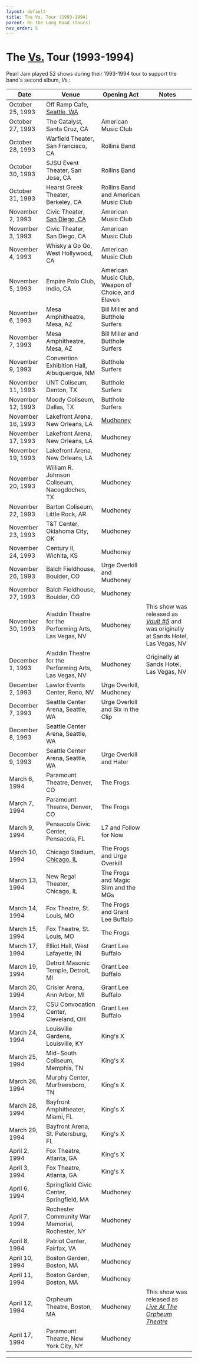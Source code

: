 ```yaml
---
layout: default
title: The Vs. Tour (1993-1994)
parent: On the Long Road (Tours)
nav_order: 5
---
```


# The [Vs.](https://pearljamopedia.ml/docs/Albums/Studio/Vs) Tour (1993-1994)

Pearl Jam played 52 shows during their 1993-1994 tour to support the band's second album, *Vs.*:

| Date | Venue | Opening Act | Notes |
| ---- | ----- | ----------- | ----- |
| October 25, 1993 | Off Ramp Cafe, [Seattle, WA](https://pearljamopedia.ml/docs/Notable-Mentions/Locations/Seattle-WA) | |
| October 27, 1993 | The Catalyst, Santa Cruz, CA | American Music Club | 
| October 28, 1993 | Warfield Theater, San Francisco, CA | Rollins Band | 
| October 30, 1993 | SJSU Event Theater, San Jose, CA | Rollins Band | 
| October 31, 1993 | Hearst Greek Theater, Berkeley, CA | Rollins Band and American Music Club | 
| November 2, 1993 | Civic Theater, [San Diego, CA](https://pearljamopedia.ml/docs/Notable-Mentions/Locations/San-Diego) | American Music Club |
| November 3, 1993 | Civic Theater, San Diego, CA | American Music Club |
| November 4, 1993 | Whisky a Go Go, West Hollywood, CA | American Music Club |
| November 5, 1993 | Empire Polo Club, Indio, CA | American Music Club, Weapon of Choice, and Eleven |
| November 6, 1993 | Mesa Amphitheatre, Mesa, AZ | Bill Miller and Butthole Surfers |
| November 7, 1993 | Mesa Amphitheatre, Mesa, AZ | Bill Miller and Butthole Surfers |
| November 9, 1993 | Convention Exhibition Hall, Albuquerque, NM | Butthole Surfers |
| November 11, 1993 | UNT Coliseum, Denton, TX | Butthole Surfers |
| November 12, 1993 | Moody Coliseum, Dallas, TX | Butthole Surfers |
| November 16, 1993 | Lakefront Arena, New Orleans, LA | [Mudhoney](https://pearljamopedia.ml/docs/Notable-Mentions/Bands/Mudhoney) |
| November 17, 1993 | Lakefront Arena, New Orleans, LA | Mudhoney |
| November 19, 1993 | Lakefront Arena, New Orleans, LA | Mudhoney |
| November 20, 1993 | William R. Johnson Coliseum, Nacogdoches, TX | Mudhoney |
| November 22, 1993 | Barton Coliseum, Little Rock, AR | Mudhoney |
| November 23, 1993 | T&T Center, Oklahoma City, OK | Mudhoney |
| November 24, 1993 | Century II, Wichita, KS | Mudhoney |
| November 26, 1993 | Balch Fieldhouse, Boulder, CO | Urge Overkill and Mudhoney |
| November 27, 1993 | Balch Fieldhouse, Boulder, CO | Mudhoney |
| November 30, 1993 | Aladdin Theatre for the Performing Arts, Las Vegas, NV | Mudhoney | This show was released as *[Vault #5](https://pearljamopedia.ml/docs/Albums/Vault/Vault-5)* and was originally at Sands Hotel, Las Vegas, NV
| December 1, 1993 | Aladdin Theatre for the Performing Arts, Las Vegas, NV | Mudhoney | Originally at Sands Hotel, Las Vegas, NV
| December 2, 1993 | Lawlor Events Center, Reno, NV | Urge Overkill, Mudhoney |
| December 7, 1993 | Seattle Center Arena, Seattle, WA | Urge Overkill and Six in the Clip |
| December 8, 1993 | Seattle Center Arena, Seattle, WA | |
| December 9, 1993 | Seattle Center Arena, Seattle, WA | Urge Overkill and Hater |
| March 6, 1994 | Paramount Theatre, Denver, CO | The Frogs |
| March 7, 1994 | Paramount Theatre, Denver, CO | The Frogs | 
| March 9, 1994 | Pensacola Civic Center, Pensacola, FL | L7 and Follow for Now
| March 10, 1994 | Chicago Stadium, [Chicago, IL](https://pearljamopedia.ml/docs/Notable-Mentions/Locations/Chicago-IL) | The Frogs and Urge Overkill |
| March 13, 1994 | New Regal Theater, Chicago, IL | The Frogs and Magic Slim and the MGs |
| March 14, 1994 | Fox Theatre, St. Louis, MO | The Frogs and Grant Lee Buffalo |
| March 15, 1994 | Fox Theatre, St. Louis, MO | The Frogs |
| March 17, 1994 | Elliot Hall, West Lafayette, IN | Grant Lee Buffalo |
| March 19, 1994 | Detroit Masonic Temple, Detroit, MI | Grant Lee Buffalo |
| March 20, 1994 | Crisler Arena, Ann Arbor, MI | Grant Lee Buffalo |
| March 22, 1994 | CSU Convocation Center, Cleveland, OH | Grant Lee Buffalo |
| March 24, 1994 | Louisville Gardens, Louisville, KY | King's X |
| March 25, 1994 | Mid-South Coliseum, Memphis, TN | King's X |
| March 26, 1994 | Murphy Center, Murfreesboro, TN | King's X |
| March 28, 1994 | Bayfront Amphitheater, Miami, FL | King's X |
| March 29, 1994 | Bayfront Arena, St. Petersburg, FL | King's X |
| April 2, 1994 | Fox Theatre, Atlanta, GA | King's X |
| April 3, 1994 | Fox Theatre, Atlanta, GA | King's X |
| April 6, 1994 | Springfield Civic Center, Springfield, MA | Mudhoney |
| April 7, 1994 | Rochester Community War Memorial, Rochester, NY | Mudhoney |
| April 8, 1994 | Patriot Center, Fairfax, VA | Mudhoney |
| April 10, 1994 | Boston Garden, Boston, MA | Mudhoney |
| April 11, 1994 | Boston Garden, Boston, MA | Mudhoney |
| April 12, 1994 | Orpheum Theatre, Boston, MA | Mudhoney | This show was released as *[Live At The Orpheum Theatre](https://pearljamopedia.ml/docs/Albums/Live/Live-at-the-Orpheum)*
| April 17, 1994 | Paramount Theatre, New York City, NY | Mudhoney |

---------------------------------------------------------------------------------
